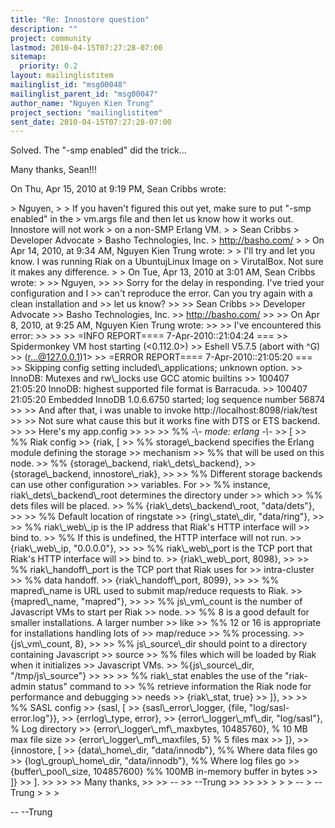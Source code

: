 ```yaml
---
title: "Re: Innostore question"
description: ""
project: community
lastmod: 2010-04-15T07:27:28-07:00
sitemap:
  priority: 0.2
layout: mailinglistitem
mailinglist_id: "msg00048"
mailinglist_parent_id: "msg00047"
author_name: "Nguyen Kien Trung"
project_section: "mailinglistitem"
sent_date: 2010-04-15T07:27:28-07:00
---
```



Solved. The "-smp enabled" did the trick...

Many thanks, Sean!!!

On Thu, Apr 15, 2010 at 9:19 PM, Sean Cribbs  wrote:

&gt; Nguyen,
&gt;
&gt; If you haven't figured this out yet, make sure to put "-smp enabled" in the
&gt; vm.args file and then let us know how it works out. Innostore will not work
&gt; on a non-SMP Erlang VM.
&gt;
&gt; Sean Cribbs 
&gt; Developer Advocate
&gt; Basho Technologies, Inc.
&gt; http://basho.com/
&gt;
&gt; On Apr 14, 2010, at 9:34 AM, Nguyen Kien Trung wrote:
&gt;
&gt; I'll try and let you know. I was running Riak on a UbuntujLinux Image on
&gt; VirutalBox. Not sure it makes any difference.
&gt;
&gt; On Tue, Apr 13, 2010 at 3:01 AM, Sean Cribbs  wrote:
&gt;
&gt;&gt; Nguyen,
&gt;&gt;
&gt;&gt; Sorry for the delay in responding. I've tried your configuration and I
&gt;&gt; can't reproduce the error. Can you try again with a clean installation and
&gt;&gt; let us know?
&gt;&gt;
&gt;&gt; Sean Cribbs 
&gt;&gt; Developer Advocate
&gt;&gt; Basho Technologies, Inc.
&gt;&gt; http://basho.com/
&gt;&gt;
&gt;&gt; On Apr 8, 2010, at 9:25 AM, Nguyen Kien Trung wrote:
&gt;&gt;
&gt;&gt; I've encountered this error:
&gt;&gt;
&gt;&gt;
&gt;&gt; =INFO REPORT==== 7-Apr-2010::21:04:24 ===
&gt;&gt; Spidermonkey VM host starting (&lt;0.112.0&gt;)
&gt;&gt; Eshell V5.7.5 (abort with ^G)
&gt;&gt; (r...@127.0.0.1)1&gt;
&gt;&gt; =ERROR REPORT==== 7-Apr-2010::21:05:20 ===
&gt;&gt; Skipping config setting included\\_applications; unknown option.
&gt;&gt; InnoDB: Mutexes and rw\\_locks use GCC atomic builtins
&gt;&gt; 100407 21:05:20 InnoDB: highest supported file format is Barracuda.
&gt;&gt; 100407 21:05:20 Embedded InnoDB 1.0.6.6750 started; log sequence number 56874
&gt;&gt;
&gt;&gt; And after that, i was unable to invoke http://localhost:8098/riak/test
&gt;&gt;
&gt;&gt; Not sure what cause this but it works fine with DTS or ETS backend.
&gt;&gt;
&gt;&gt; Here's my app.config
&gt;&gt;
&gt;&gt;
&gt;&gt; %% -\\*- mode: erlang -\\*-
&gt;&gt; [
&gt;&gt; %% Riak config
&gt;&gt; {riak, [
&gt;&gt; %% storage\\_backend specifies the Erlang module defining the storage 
&gt;&gt; mechanism
&gt;&gt; %% that will be used on this node.
&gt;&gt; %% {storage\\_backend, riak\\_dets\\_backend},
&gt;&gt; {storage\\_backend, innostore\\_riak},
&gt;&gt;
&gt;&gt; %% Different storage backends can use other configuration 
&gt;&gt; variables. For
&gt;&gt; %% instance, riak\\_dets\\_backend\\_root determines the directory under 
&gt;&gt; which
&gt;&gt; %% dets files will be placed.
&gt;&gt; %% {riak\\_dets\\_backend\\_root, "data/dets"},
&gt;&gt;
&gt;&gt; %% Default location of ringstate
&gt;&gt; {ring\\_state\\_dir, "data/ring"},
&gt;&gt;
&gt;&gt; %% riak\\_web\\_ip is the IP address that Riak's HTTP interface will 
&gt;&gt; bind to.
&gt;&gt; %% If this is undefined, the HTTP interface will not run.
&gt;&gt; {riak\\_web\\_ip, "0.0.0.0"},
&gt;&gt;
&gt;&gt; %% riak\\_web\\_port is the TCP port that Riak's HTTP interface will 
&gt;&gt; bind to.
&gt;&gt; {riak\\_web\\_port, 8098},
&gt;&gt;
&gt;&gt; %% riak\\_handoff\\_port is the TCP port that Riak uses for 
&gt;&gt; intra-cluster
&gt;&gt; %% data handoff.
&gt;&gt; {riak\\_handoff\\_port, 8099},
&gt;&gt;
&gt;&gt; %% mapred\\_name is URL used to submit map/reduce requests to Riak.
&gt;&gt; {mapred\\_name, "mapred"},
&gt;&gt;
&gt;&gt; %% js\\_vm\\_count is the number of Javascript VMs to start per Riak 
&gt;&gt; node.
&gt;&gt; %% 8 is a good default for smaller installations. A larger number 
&gt;&gt; like
&gt;&gt; %% 12 or 16 is appropriate for installations handling lots of 
&gt;&gt; map/reduce
&gt;&gt; %% processing.
&gt;&gt; {js\\_vm\\_count, 8},
&gt;&gt;
&gt;&gt; %% js\\_source\\_dir should point to a directory containing Javascript 
&gt;&gt; source
&gt;&gt; %% files which will be loaded by Riak when it initializes 
&gt;&gt; Javascript VMs.
&gt;&gt; %{js\\_source\\_dir, "/tmp/js\\_source"}
&gt;&gt;
&gt;&gt;
&gt;&gt; %% riak\\_stat enables the use of the "riak-admin status" command to
&gt;&gt; %% retrieve information the Riak node for performance and debugging 
&gt;&gt; needs
&gt;&gt; {riak\\_stat, true}
&gt;&gt; ]},
&gt;&gt;
&gt;&gt; %% SASL config
&gt;&gt; {sasl, [
&gt;&gt; {sasl\\_error\\_logger, {file, "log/sasl-error.log"}},
&gt;&gt; {errlog\\_type, error},
&gt;&gt; {error\\_logger\\_mf\\_dir, "log/sasl"}, % Log directory
&gt;&gt; {error\\_logger\\_mf\\_maxbytes, 10485760}, % 10 MB max file size
&gt;&gt; {error\\_logger\\_mf\\_maxfiles, 5} % 5 files max
&gt;&gt; ]},
&gt;&gt; {innostore, [
&gt;&gt; {data\\_home\\_dir, "data/innodb"}, %% Where data files go
&gt;&gt; {log\\_group\\_home\\_dir, "data/innodb"}, %% Where log files go
&gt;&gt; {buffer\\_pool\\_size, 104857600} %% 100MB in-memory buffer in bytes
&gt;&gt; ]}
&gt;&gt; ].
&gt;&gt;
&gt;&gt;
&gt;&gt; Many thanks,
&gt;&gt;
&gt;&gt; --
&gt;&gt; --Trung
&gt;&gt;
&gt;&gt;
&gt;&gt;
&gt;
&gt;
&gt; --
&gt; --Trung
&gt;
&gt;
&gt;


-- 
--Trung
